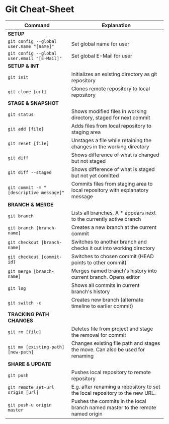 # Git Cheat-Sheet

| Command                                       | Explanation |
| ----                                          | ----  |
| **SETUP**                                     |       |
| `git config --global user.name "[name]" `     | Set global name for user |
| `git config --global user.email "[E-Mail]"`   | Set global E-Mail for user |
| **SETUP & INT**                               |       |
| `git init`                                    | Initializes an existing directory as git repository |
| `git clone [url]`                             | Clones remote repository to local repository |
| **STAGE & SNAPSHOT**                          |       |
| `git status`                                  | Shows modified files in working directory, staged for next commit |
| `git add [file]`                              | Adds files from local repository to staging area |
| `git reset [file]`                            | Unstages a file while retaining the changes in the working directory |
| `git diff`                                    | Shows difference of what is changed but not staged |
| `git diff --staged`                           | Shows difference of what is staged but not yet comitted |
| `git commit -m "[descriptive message]"`       | Commits files from staging area to local repository with explanatory message |
| **BRANCH & MERGE**                            |       |
| `git branch`                                  | Lists all branches. A * appears next to the currently active branch |
| `git branch [branch-name]`                    | Creates a new branch at the current commit |
| `git checkout [branch-name]`                  | Switches to another branch and checks it out into working directory |
| `git checkout [commit-id]`                    | Switches to chosen commit (HEAD points to other commit) |
| `git merge [branch-name]`                     | Merges named branch's history into current branch. Opens editor |
| `git log`                                     | Shows all commits in current branch's history |
| `git switch -c`                               | Creates new branch (alternate timeline to earlier commit) |
|**TRACKING PATH CHANGES**                      |       |
| `git rm [file]`                               | Deletes file from project and stage the removal for commit |
| `git mv [existing-path][new-path]`            | Changes existing file path and stages the move. Can also be used for renaming |
| **SHARE & UPDATE**                            |       |
| `git push`                                    | Pushes local repository to remote repository |
| `git remote set-url origin [url]`             | E.g. after renaming a repository to set the local repository to the new URL. |
| `git push-u origin master`                    | Pushes the commits in the local branch named master to the remote named origin|
